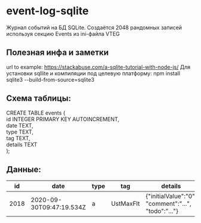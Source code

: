 # event-log-sqlite
Журнал событий на БД SQLite.
Создаётся 2048 рандомных записей
используя секцию Events из ini-файла VTEG

## Полезная инфа и заметки
url to example: https://stackabuse.com/a-sqlite-tutorial-with-node-js/
Для установки sqllite и компиляции под целевую платформу:
npm install sqlite3 --build-from-source=sqlite3

## Схема таблицы:

CREATE TABLE events (  
    id      INTEGER PRIMARY KEY AUTOINCREMENT,  
    date    TEXT,  
    type    TEXT,  
    tag     TEXT,  
    details TEXT  
);  

## Данные:

|id   | date                   |type| tag     | details             |
|---|---|---|---|---|
|2018 |2020-09-30T09:47:19.534Z| a	|UstMaxFlt|{"initialValue":"0",  "comment":"...",  "todo":"..."} |
